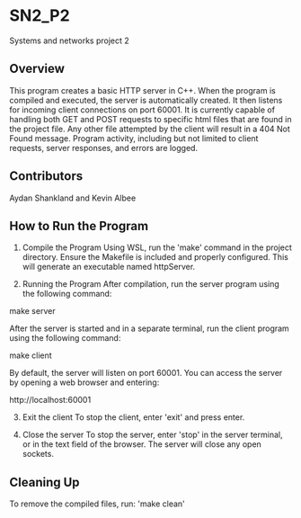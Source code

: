 # SN2_P2
Systems and networks project 2

## Overview
This program creates a basic HTTP server in C++. When the program is compiled and executed, the server is automatically created.
It then listens for incoming client connections on port 60001. It is currently capable of handling both GET and POST requests to specific html 
files that are found in the project file. Any other file attempted by the client will result in a 404 Not Found message. Program activity,
including but not limited to client requests, server responses, and errors are logged. 

## Contributors
Aydan Shankland and Kevin Albee

## How to Run the Program
1. Compile the Program
Using WSL, run the 'make' command in the project directory. Ensure the Makefile is included and properly configured. 
This will generate an executable named httpServer.

2. Running the Program
After compilation, run the server program using the following command:

make server

After the server is started and in a separate terminal, run the client program using the following command:

make client

By default, the server will listen on port 60001. You can access the server by opening a web browser and entering:

http://localhost:60001

3. Exit the client
To stop the client, enter 'exit' and press enter.

4. Close the server
To stop the server, enter 'stop' in the server terminal, or in the text field of the browser. The server will close any open sockets. 

## Cleaning Up
To remove the compiled files, run: 'make clean'